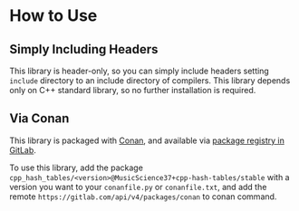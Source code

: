 # How to Use

## Simply Including Headers

This library is header-only,
so you can simply include headers
setting `include` directory to an include directory of compilers.
This library depends only on C++ standard library,
so no further installation is required.

## Via Conan

This library is packaged with [Conan](https://conan.io/),
and available via
[package registry in GitLab](https://gitlab.com/MusicScience37/cpp-hash-tables/-/packages).

To use this library,
add the package
`cpp_hash_tables/<version>@MusicScience37+cpp-hash-tables/stable`
with a version you want
to your `conanfile.py` or `conanfile.txt`,
and add the remote
`https://gitlab.com/api/v4/packages/conan`
to conan command.
